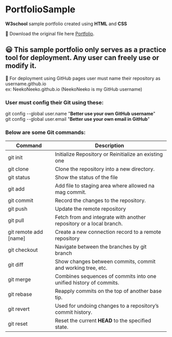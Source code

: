 # PortfolioSample
**W3school** sample portfolio created using **HTML** and **CSS**

:rocket: Download the original file here [Portfolio](https://www.w3schools.com/w3css/tryw3css_templates_parallax.htm).

## :smiley: This sample portfolio only serves as a practice tool for deployment. Any user can freely use or modify it. 

:triangular_flag_on_post: For deployment using GitHub pages user must name their repository as username.github.io\
ex: NeekoNeeko.github.io (NeekoNeeko is my GitHub username)

### User must config their Git using these:

   git config --global user.name "**Better use your own GitHub username**"\
   git config --global user.email "**Better use your own email in GitHub**"


### Below are some Git commands:
    
| Command | Description |
| --- | --- |
| git init | Initialize Repository or Reinitialize an existing one  |
| git clone | Clone the repository into a new directory.|
| git status | Show the status of the file |
| git add | Add file to staging area where allowed na mag commit. |
| git commit | Record the changes to the repository. |
| git push | Update the remote repository  |
| git pull | Fetch from and integrate with another repository or a local branch. |
| git remote add [name] | Create a new connection record to a remote repository |
| git checkout | Navigate between the branches by git branch |
| git diff | Show changes between commits, commit and working tree, etc. |
| git merge | Combines sequences of commits into one unified history of commits. |
| git rebase | Reapply commits on the top of another base tip. |
| git revert | Used for undoing changes to a repository’s commit history. |
| git reset | Reset the current **HEAD** to the specified state. |

